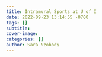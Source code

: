 ```yaml
---
title: Intramural Sports at U of I
date: 2022-09-23 13:14:55 -0700
tags: []
subtitle: 
cover-image: 
categories: []
author: Sara Szobody
---
```

